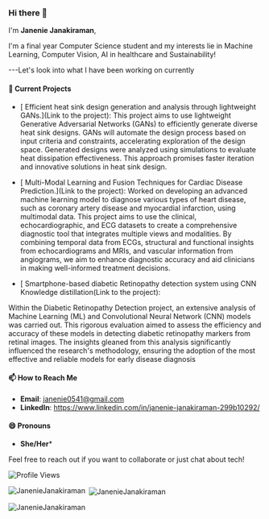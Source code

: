 ### Hi there 👋

I'm **Janenie Janakiraman**, 

I'm a final year Computer Science student and my interests lie in Machine Learning, Computer Vision, AI in healthcare and Sustainability!


---Let's look into what I have been working on currently

#### 🔭 Current Projects
- [
Efficient heat sink design generation and analysis through lightweight GANs.](Link to the project): This project aims to use lightweight Generative Adversarial Networks (GANs) to efficiently generate diverse heat sink designs. GANs will automate the design process based on input criteria and constraints, accelerating exploration of the design space. Generated designs were analyzed using simulations to evaluate heat dissipation effectiveness. This approach promises faster iteration and innovative solutions in heat sink design.
- [
Multi-Modal Learning and Fusion Techniques for
Cardiac Disease Prediction.](Link to the project): Worked on developing an advanced machine learning model to diagnose various types of heart disease, such as coronary artery disease and myocardial infarction, using multimodal data. This project aims to use the clinical, echocardiographic, and ECG datasets to create a comprehensive diagnostic tool that integrates multiple views and modalities. By combining temporal data from ECGs, structural and functional insights from echocardiograms and MRIs, and vascular information from angiograms, we aim to enhance diagnostic accuracy and aid clinicians in making well-informed treatment decisions.

- [
Smartphone-based diabetic Retinopathy detection system using CNN Knowledge distillation(Link to the project):

Within the Diabetic Retinopathy Detection project, an extensive analysis of Machine Learning (ML) and Convolutional Neural Network (CNN) models was carried out. This rigorous evaluation aimed to assess the efficiency and accuracy of these models in detecting diabetic retinopathy markers from retinal images. The insights gleaned from this analysis significantly influenced the research's methodology, ensuring the adoption of the most effective and reliable models for early disease diagnosis



#### 📫 How to Reach Me
- **Email**: janenie0541@gmail.com
- **LinkedIn**: https://www.linkedin.com/in/janenie-janakiraman-299b10292/


#### 😄 Pronouns
-  **She/Her***




Feel free to reach out if you want to collaborate or just chat about tech!



![Profile Views](https://komarev.com/ghpvc/?username=JanenieJanakiraman&color=blue)

<p><img align="left" src="https://github-readme-stats.vercel.app/api/top-langs?username=JanenieJanakiraman&show_icons=true&locale=en&layout=compact" alt="JanenieJanakiraman" /></p>

<p>&nbsp;<img align="center" src="https://github-readme-stats.vercel.app/api?username=JanenieJanakiraman&show_icons=true&locale=en" alt="JanenieJanakiraman" /></p>

<p><img align="center" src="https://github-readme-streak-stats.herokuapp.com/?user=JanenieJanakiraman&" alt="JanenieJanakiraman" /></p>


